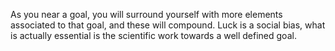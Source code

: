 As you near a goal, you will surround yourself with more elements associated to that goal, and these will compound. Luck is a social bias, what is actually essential is the scientific work towards a well defined goal.